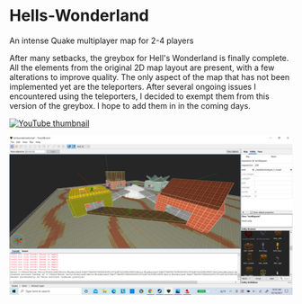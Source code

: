 # Hells-Wonderland
An intense Quake multiplayer map for 2-4 players

After many setbacks, the greybox for Hell's Wonderland is finally complete. All the elements from the original 2D map layout are present, with a few alterations to improve quality. The only aspect of the map that has not been implemented yet are the teleporters. After several ongoing issues I encountered using the teleporters, I decided to exempt them from this version of the greybox. I hope to add them in in the coming days.

[![YouTube thumbnail](https://yt-embed.herokuapp.com/embed?v=sj2mQF0e2D0)](https://www.youtube.com/watch?v=sj2mQF0e2D0)



![alt text](https://github.com/Briantheboy/Hells-Wonderland/blob/main/images/Screenshot%20(106).png)
